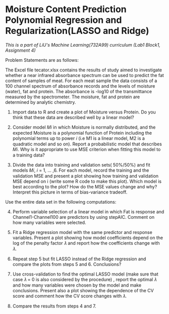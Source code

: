 # Moisture Content Prediction Polynomial Regression and Regularization(LASSO and Ridge)


*This is a part of LiU's Machine Learning(732A99) curriculum (Lab1 Block1, Assignment 4)*

Problem Statements are as follows:

The Excel file tecator.xlsx contains the results of study aimed to investigate whether a
near infrared absorbance spectrum can be used to predict the fat content of samples of
meat. For each meat sample the data consists of a 100 channel spectrum of absorbance
records and the levels of moisture (water), fat and protein. The absorbance is -log10 of
the transmittance measured by the spectrometer. The moisture, fat and protein are
determined by analytic chemistry.

1. Import data to R and create a plot of Moisture versus Protein. Do you think
that these data are described well by a linear model?

2. Consider model 𝑀𝑖 in which Moisture is normally distributed, and the
expected Moisture is a polynomial function of Protein including the
polynomial terms up to power 𝑖 (i.e M1 is a linear model, M2 is a quadratic
model and so on). Report a probabilistic model that describes 𝑀𝑖. Why is it
appropriate to use MSE criterion when fitting this model to a training data?

3. Divide the data into training and validation sets( 50%/50%) and fit models
𝑀𝑖, 𝑖 = 1, … ,6. For each model, record the training and the validation MSE and
present a plot showing how training and validation MSE depend on i (write
some R code to make this plot). Which model is best according to the plot?
How do the MSE values change and why? Interpret this picture in terms of
bias-variance tradeoff.

Use the entire data set in the following computations:

4. Perform variable selection of a linear model in which Fat is response and
Channel1-Channel100 are predictors by using stepAIC. Comment on how
many variables were selected.

5. Fit a Ridge regression model with the same predictor and response variables.
Present a plot showing how model coefficients depend on the log of the
penalty factor 𝜆 and report how the coefficients change with 𝜆.

6. Repeat step 5 but fit LASSO instead of the Ridge regression and compare the
plots from steps 5 and 6. Conclusions?

7. Use cross-validation to find the optimal LASSO model (make sure that case
𝜆 = 0 is also considered by the procedure) , report the optimal 𝜆 and how
many variables were chosen by the model and make conclusions. Present
also a plot showing the dependence of the CV score and comment how the CV
score changes with 𝜆.

8. Compare the results from steps 4 and 7.

